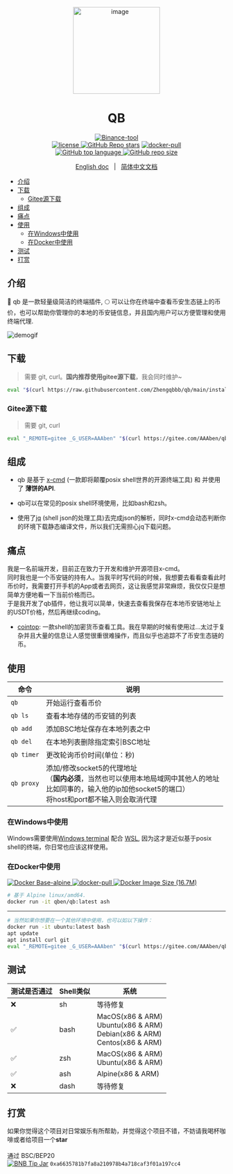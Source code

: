 <p align="center">
    <a href="#">
        <img src="https://user-images.githubusercontent.com/40693636/144716462-5f4dc978-a6af-4b54-8f27-79af05ceccf6.png" alt="image" width="200" data-width="200" data-height="200">
    </a>
</p>

<h1 align="center">QB</h1>
<p align="center">
    <a href="https://bscscan.com/address/0xa6635781b7fa8a210978b4a718caf3f01a197cc4"><img alt="Binance-tool" src="https://img.shields.io/badge/Binance-tool-yellow.svg?logo=binance&style=flat"><img>
    <br/>
    <a href="https://github.com/zhengqbbb/qb/blob/main/LICENSE"><img alt="license" src="https://img.shields.io/badge/license-MIT-blue.svg"><img>
    </a>
    <a href="https://github.com/zhengqbbb/qb"><img alt="GitHub Repo stars" src="https://img.shields.io/github/stars/zhengqbbb/qb?style=social"></a>
    <a href="https://hub.docker.com/repository/docker/qben/qb"><img alt="docker-pull" src="https://img.shields.io/docker/pulls/qben/qb?logo=docker"><img></a>
    <br/>
    <a href="https://github.com/zhengqbbb/qb">
    <img alt="GitHub top language" src="https://img.shields.io/github/languages/top/zhengqbbb/qb?logoColor=orange&style=flat-square&color=red">
    <img alt="GitHub repo size" src="https://img.shields.io/github/repo-size/zhengqbbb/qb?color=red"><img>
    </a>
</p>
<p align="center">
    <a href="https://github.com/Zhengqbbb/qb/blob/main/README.md">English doc</a>
    &nbsp; | &nbsp;
    <a href="https://github.com/Zhengqbbb/qb/blob/main/README.zh-CN.md">简体中文文档</a>
</p>


<!-- TOC -->

- [介绍](#介绍)
- [下载](#下载)
    - [Gitee源下载](#gitee源下载)
- [组成](#组成)
- [痛点](#痛点)
- [使用](#使用)
    - [在Windows中使用](#在windows中使用)
    - [在Docker中使用](#在docker中使用)
- [测试](#测试)
- [打赏](#打赏)

<!-- /TOC -->

## 介绍
🚀 qb 是一款轻量级简洁的终端插件, 🌕 可以让你在终端中查看币安生态链上的币价，也可以帮助你管理你的本地的币安链信息，并且国内用户可以方便管理和使用终端代理.

![demogif](https://user-images.githubusercontent.com/40693636/144966772-81ab76ba-bd5d-477d-b642-7770dfa26bef.gif)

## 下载
> 需要 git, curl。**国内推荐使用gitee源下载**，我会同时维护~
```sh
eval "$(curl https://raw.githubusercontent.com/Zhengqbbb/qb/main/install.sh)"
```

### Gitee源下载
> 需要 git, curl
```sh
eval "_REMOTE=gitee _G_USER=AAAben" "$(curl https://gitee.com/AAAben/qb/raw/main/install.sh)"
```

## 组成
- qb 是基于 [x-cmd](https://github.com/x-cmd) (一款即将颠覆posix shell世界的开源终端工具) 和 并使用了 **薄饼的API**.

- qb可以在常见的posix shell环境使用，比如bash和zsh。

- 使用了[jq](https://stedolan.github.io/jq/) (shell json的处理工具)去完成json的解析，同时x-cmd会动态判断你的环境下载静态编译文件，所以我们无需担心jq下载问题。

## 痛点
我是一名前端开发，目前正在致力于开发和维护开源项目x-cmd。<br>
同时我也是一个币安链的持有人。当我平时写代码的时候，我想要去看看查看此时币价时，我需要打开手机的App或者去网页，这让我感觉非常麻烦，我仅仅只是想简单方便地看一下当前价格而已。
<br>
于是我开发了qb插件，他让我可以简单，快速去查看我保存在本地币安链地址上的USDT价格，然后再继续coding。

- [cointop](https://github.com/cointop-sh/cointop): 一款shell的加密货币查看工具。我在早期的时候有使用过...太过于复杂并且大量的信息让人感觉很重很难操作，而且似乎也追踪不了币安生态链的币。

## 使用
| 命令 | 说明 |
|---------|------|
| `qb` | 开始运行查看币价 |
| `qb ls` | 查看本地存储的币安链的列表 |
| `qb add` | 添加BSC地址保存在本地列表之中 |
| `qb del` | 在本地列表删除指定索引BSC地址 |
| `qb timer` | 更改轮询币价时间(单位：秒) |
| `qb proxy` | 添加/修改socket5的代理地址</br>（**国内必须**，当然也可以使用本地局域网中其他人的地址</br>比如同事的，输入他的ip加他socket5的端口）<br/>将host和port都不输入则会取消代理 |

### 在Windows中使用
Windows需要使用[Windows terminal](https://github.com/microsoft/terminal) 配合 [WSL](https://docs.microsoft.com/en-us/windows/wsl/install), 因为这才是近似基于posix shell的终端，你日常也应该这样使用。

### 在Docker中使用

<p>
<a href="https://hub.docker.com/repository/docker/qben/qb">
<img alt="Docker Base-alpine" src="https://img.shields.io/badge/docker%20base-alpine-blue?logo=docker">
<img alt="docker-pull" src="https://img.shields.io/docker/pulls/qben/qb"><img>
<img alt="Docker Image Size (16.7M)" src="https://img.shields.io/docker/image-size/qben/qb">
</a>
</p>

```sh
# 基于 Alpine linux/amd64.
docker run -it qben/qb:latest ash
```

---

```sh
# 当然如果你想要在一个其他环境中使用，也可以如以下操作：
docker run -it ubuntu:latest bash
apt update
apt install curl git
eval "_REMOTE=gitee _G_USER=AAAben" "$(curl https://gitee.com/AAAben/qb/raw/main/install.sh)"
```

## 测试

| 测试是否通过 | Shell类似 | 系统 |
|------------|-------|--------|
| ❌          | sh | 等待修复 |
| ✅          | bash  | MacOS(x86 & ARM) <br/> Ubuntu(x86 & ARM) </br> Debian(x86 & ARM) <br/> Centos(x86 & ARM) |
| ✅           | zsh   | MacOS(x86 & ARM) <br/> Ubuntu(x86 & ARM) |
| ✅           | ash   | Alpine(x86 & ARM) |
| ❌           | dash |  等待修复 |


## 打赏
如果你觉得这个项目对日常娱乐有所帮助，并觉得这个项目不错，不妨请我喝杯咖啡或者给项目一个**star**
<br>
<br>
通过 BSC/BEP20
<br>
[![BNB Tip Jar](https://img.shields.io/badge/BNB-tip-blue.svg?logo=binance&style=flat)](https://bscscan.com/address/0xa6635781b7fa8a210978b4a718caf3f01a197cc4) `0xa6635781b7fa8a210978b4a718caf3f01a197cc4` 


